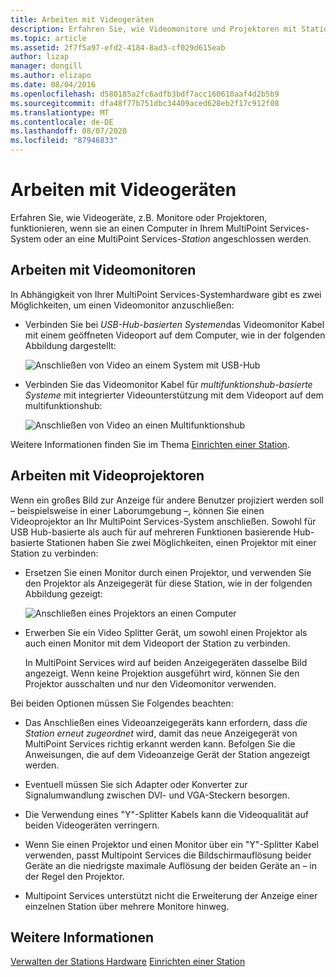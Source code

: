 ```yaml
---
title: Arbeiten mit Videogeräten
description: Erfahren Sie, wie Videomonitore und Projektoren mit Stationen in Multipoint Services funktionieren.
ms.topic: article
ms.assetid: 2f7f5a97-efd2-4184-8ad3-cf029d615eab
author: lizap
manager: dongill
ms.author: elizapo
ms.date: 08/04/2016
ms.openlocfilehash: d580185a2fc6adfb3bdf7acc160610aaf4d2b5b9
ms.sourcegitcommit: dfa48f77b751dbc34409aced628eb2f17c912f08
ms.translationtype: MT
ms.contentlocale: de-DE
ms.lasthandoff: 08/07/2020
ms.locfileid: "87946833"
---
```

# <a name="work-with-video-devices"></a>Arbeiten mit Videogeräten
Erfahren Sie, wie Videogeräte, z.B. Monitore oder Projektoren, funktionieren, wenn sie an einen Computer in Ihrem MultiPoint Services-System oder an eine MultiPoint Services-*Station* angeschlossen werden.

## <a name="working-with-video-monitors"></a>Arbeiten mit Videomonitoren
In Abhängigkeit von Ihrer MultiPoint Services-Systemhardware gibt es zwei Möglichkeiten, um einen Videomonitor anzuschließen:

-   Verbinden Sie bei *USB-Hub-basierten Systemen*das Videomonitor Kabel mit einem geöffneten Videoport auf dem Computer, wie in der folgenden Abbildung dargestellt:

    ![Anschließen von Video an einem System mit USB-Hub](./media/WMSVideoConnection.gif)

-   Verbinden Sie das Videomonitor Kabel für *multifunktionshub-basierte Systeme* mit integrierter Videounterstützung mit dem Videoport auf dem multifunktionshub:

    ![Anschließen von Video an einen Multifunktionshub](./media/WMSMultifunctionHubVideoConnection.gif)

Weitere Informationen finden Sie im Thema [Einrichten einer Station](Set-Up-a-Station.md).

## <a name="working-with-video-projectors"></a>Arbeiten mit Videoprojektoren
Wenn ein großes Bild zur Anzeige für andere Benutzer projiziert werden soll – beispielsweise in einer Laborumgebung –, können Sie einen Videoprojektor an Ihr MultiPoint Services-System anschließen. Sowohl für USB Hub-basierte als auch für auf mehreren Funktionen basierende Hub-basierte Stationen haben Sie zwei Möglichkeiten, einen Projektor mit einer Station zu verbinden:

-   Ersetzen Sie einen Monitor durch einen Projektor, und verwenden Sie den Projektor als Anzeigegerät für diese Station, wie in der folgenden Abbildung gezeigt:

    ![Anschließen eines Projektors an einen Computer](./media/WMSVideoProjectorConnection.gif)

-   Erwerben Sie ein Video Splitter Gerät, um sowohl einen Projektor als auch einen Monitor mit dem Videoport der Station zu verbinden.

    In MultiPoint Services wird auf beiden Anzeigegeräten dasselbe Bild angezeigt. Wenn keine Projektion ausgeführt wird, können Sie den Projektor ausschalten und nur den Videomonitor verwenden.

Bei beiden Optionen müssen Sie Folgendes beachten:

-   Das Anschließen eines Videoanzeigegeräts kann erfordern, dass *die Station erneut zugeordnet* wird, damit das neue Anzeigegerät von MultiPoint Services richtig erkannt werden kann. Befolgen Sie die Anweisungen, die auf dem Videoanzeige Gerät der Station angezeigt werden.

-   Eventuell müssen Sie sich Adapter oder Konverter zur Signalumwandlung zwischen DVI- und VGA-Steckern besorgen.

-   Die Verwendung eines "Y"-Splitter Kabels kann die Videoqualität auf beiden Videogeräten verringern.

-   Wenn Sie einen Projektor und einen Monitor über ein "Y"-Splitter Kabel verwenden, passt Multipoint Services die Bildschirmauflösung beider Geräte an die niedrigste maximale Auflösung der beiden Geräte an – in der Regel den Projektor.

-   Multipoint Services unterstützt nicht die Erweiterung der Anzeige einer einzelnen Station über mehrere Monitore hinweg.

## <a name="see-also"></a>Weitere Informationen
[Verwalten der Stations Hardware](Manage-Station-Hardware.md) 
 [Einrichten einer Station](Set-Up-a-Station.md)